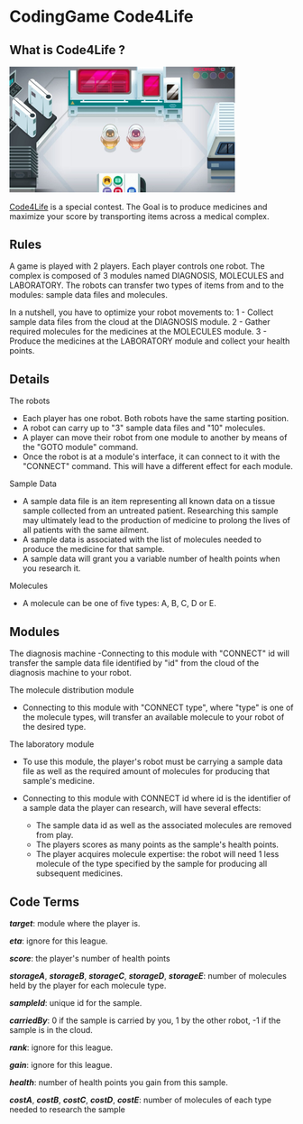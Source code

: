 # CodingGame Code4Life

## What is Code4Life ?
<img src="images/game.PNG" width = "400">

[Code4Life](https://www.codingame.com/ide/puzzle/code4life) is a special contest. The Goal is to produce medicines and maximize your score by transporting items across a medical complex.

## Rules
A game is played with 2 players. Each player controls one robot.
The complex is composed of 3 modules named DIAGNOSIS, MOLECULES and LABORATORY. The robots can transfer two types of items from and to the modules: sample data files and molecules.

In a nutshell, you have to optimize your robot movements to:
1 - Collect sample data files from the cloud at the DIAGNOSIS module.
2 - Gather required molecules for the medicines at the MOLECULES module.
3 - Produce the medicines at the LABORATORY module and collect your health points.

## Details
The robots
- Each player has one robot. Both robots have the same starting position.
- A robot can carry up to "3" sample data files and "10" molecules.
- A player can move their robot from one module to another by means of the "GOTO module" command.
- Once the robot is at a module's interface, it can connect to it with the "CONNECT" command. This will have a different effect for each module.


Sample Data
- A sample data file is an item representing all known data on a tissue sample collected from an untreated patient. Researching this sample may ultimately lead to the production of medicine to prolong the lives of all patients with the same ailment.
- A sample data is associated with the list of molecules needed to produce the medicine for that sample.
- A sample data will grant you a variable number of health points when you research it.


Molecules
- A molecule can be one of five types: A, B, C, D or E.


## Modules

The diagnosis machine
-Connecting to this module with "CONNECT" id will transfer the sample data file identified by "id" from the cloud of the diagnosis machine to your robot.

The molecule distribution module

- Connecting to this module with "CONNECT type", where "type" is one of the molecule types, will transfer an available molecule to your robot of the desired type.

The laboratory module

- To use this module, the player's robot must be carrying a sample data file as well as the required amount of molecules for producing that sample's medicine.

- Connecting to this module with CONNECT id where id is the identifier of a sample data the player can research, will have several effects:
  - The sample data id as well as the associated molecules are removed from play.
  - The players scores as many points as the sample's health points.
  - The player acquires molecule expertise: the robot will need 1 less molecule of the type specified by the sample for producing all       subsequent medicines.
  
## Code Terms
  
***target***: module where the player is.

***eta***: ignore for this league.

***score***: the player's number of health points

***storageA***, ***storageB***, ***storageC***, ***storageD***, ***storageE***: number of molecules held by the player for each molecule type.

***sampleId***: unique id for the sample.

***carriedBy***: 0 if the sample is carried by you, 1 by the other robot, -1 if the sample is in the cloud.

***rank***: ignore for this league.

***gain***: ignore for this league.

***health***: number of health points you gain from this sample.

***costA***, ***costB***, ***costC***, ***costD***, ***costE***: number of molecules of each type needed to research the sample










